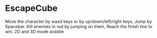 # EscapeCube
Move the character by wasd keys or by up/down/left/right keys,
Jump by Spacebar.
Kill enemies in red by jumping on them,
Reach the finish line to win.
2D and 3D mode avaible 
